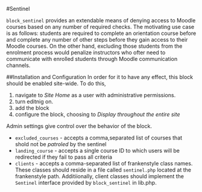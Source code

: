 #Sentinel

`block_sentinel` provides an extendable means of denying access to Moodle courses based on any number of required checks.
The motivating use case is as follows: students are required to complete an orientation course before and complete any number of other 
steps before they gain access to their Moodle courses. On the other hand, excluding those students from the enrolment process would penalize 
instructors who ofter need to communicate with enrolled students through Moodle communication channels.

##Installation and Configuration
In order for it to have any effect, this block should be enabled site-wide. To do this,  

1. navigate to _Site Home_ as a user with administrative permissions.
2. turn editnig on.
3. add the block
4. configure the block, choosing to _Display throughout the entire site_


Admin settings give control over the behavior of the block.  

* `excluded_courses` - accepts a comma,separated list of courses that shold not be _patroled_ by the sentinel
* `landing_course`   - accepts a single course ID to which users will be redirected if they fail to pass all criteria
* `clients`          - accepts a comma-separated list of frankenstyle class names. These classes should reside in a file called `sentinel.php` located at the frankenstyle path. Additiionally, client classes should implement the `Sentinel` interface provided by `block_sentinel` in lib.php.